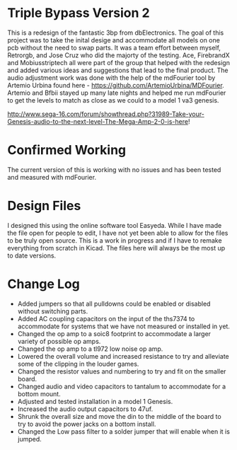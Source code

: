 # Triple Bypass Version 2
This is a redesign of the fantastic 3bp from dbElectronics.  The goal of this project was to take the inital desige and accommodate all models on one pcb without the need to swap parts. It was a team effort between myself, Retrorgb, and Jose Cruz who did the majorty of the testing. Ace, FirebrandX and Mobiusstriptech all were part of the group that helped with the redesign and added various ideas and suggestions that lead to the final product.  The audio adjustment work was done with the help of the mdFourier tool by Artemio Urbina found here - 
https://github.com/ArtemioUrbina/MDFourier.  Artemio and Bfbii stayed up many late nights and helped me run mdFourier to get the levels to match as close as we could to a model 1 va3 genesis.


http://www.sega-16.com/forum/showthread.php?31989-Take-your-Genesis-audio-to-the-next-level-The-Mega-Amp-2-0-is-here!

# Confirmed Working
The current version of this is working with no issues and has been tested and measured with mdFourier. 

# Design Files
I designed this using the online software tool Easyeda. While I have made the file open for people to edit, I have not yet been able to allow for the files to be truly open source.  This is a work in progress and if I have to remake everything from scratch in Kicad. The files here will always be the most up to date versions. 

# Change Log
 - Added jumpers so that all pulldowns could be enabled or disabled without switching parts.
 - Added AC coupling capacitors on the input of the ths7374 to accommodate for systems that we have not measured or installed in yet.
 - Changed the op amp to a soic8 footprint to accommodate a larger variety of possible op amps.
 - Changed the op amp to a tl972 low noise op amp.
 - Lowered the overall volume and increased resistance to try and alleviate some of the clipping in the louder games.
 - Changed the resistor values and numbering to try and fit on the smaller board.
 - Changed audio and video capacitors to tantalum to accommodate for a bottom mount. 
 - Adjusted and tested installation in a model 1 Genesis. 
 - Increased the audio output capacitors to 47uf.
 - Shrunk the overall size and move the din to the middle of the board to try to avoid the power jacks on a bottom install. 
 - Changed the Low pass filter to a solder jumper that will enable when it is jumped.
